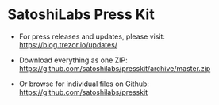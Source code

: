 SatoshiLabs Press Kit
=====================

* For press releases and updates, please visit: https://blog.trezor.io/updates/

* Download everything as one ZIP: https://github.com/satoshilabs/presskit/archive/master.zip

* Or browse for individual files on Github: https://github.com/satoshilabs/presskit
